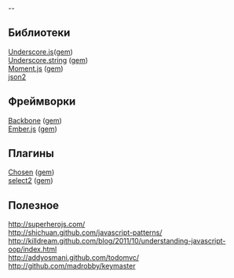 --
## Библиотеки

[Underscore.js](http://underscorejs.org/)([gem](http://github.com/rweng/underscore-rails))<br>
[Underscore.string](http://epeli.github.com/underscore.string/) ([gem](https://github.com/jaimie-van-santen/underscore-string-rails))<br>
[Moment.js](http://momentjs.com/) ([gem](http://github.com/derekprior/momentjs-rails))<br>
[json2](https://github.com/douglascrockford/JSON-js)<br>

## Фреймворки

[Backbone](http://backbonejs.org/) ([gem](http://github.com/codebrew/backbone-rails))<br>
[Ember.js](http://emberjs.com/) ([gem](https://github.com/emberjs/ember-rails))<br>

## Плагины

[Chosen](http://harvesthq.github.com/chosen/) ([gem](http://github.com/tsechingho/chosen-rails))<br>
[select2](http://ivaynberg.github.com/select2/) ([gem](https://github.com/argerim/select2-rails))<br>

## Полезное

http://superherojs.com/<br>
http://shichuan.github.com/javascript-patterns/<br>
http://killdream.github.com/blog/2011/10/understanding-javascript-oop/index.html<br>
http://addyosmani.github.com/todomvc/<br>
http://github.com/madrobby/keymaster<br>